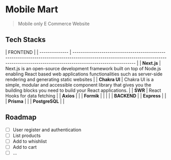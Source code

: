 # Mobile Mart

> Mobile only E Commerce Website

## Tech Stacks

| FRONTEND       |
| -------------- | ------------------------------------------------------------------------------------------------------------------------------------------------------------------------------------------ |
| **Next.js**    | Next.js is an open-source development framework built on top of Node.js enabling React based web applications functionalities such as server-side rendering and generating static websites |
| **Chakra UI**  | Chakra UI is a simple, modular and accessible component library that gives you the building blocks you need to build your React applications.                                              |
| **SWR**        | React Hooks for data fetching                                                                                                                                                              |
| **Axios**      |                                                                                                                                                                                            |
| **Formik**     |                                                                                                                                                                                            |
|                |
| **BACKEND**    |
| **Express**    |                                                                                                                                                                                            |
| **Prisma**     |                                                                                                                                                                                            |
| **PostgreSQL** |                                                                                                                                                                                            |

## Roadmap

- [ ] User register and authentication
- [ ] List products
- [ ] Add to whishlist
- [ ] Add to cart
- [ ] ...
